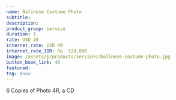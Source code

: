 ```yaml
---
name: Balinese Costume Photo
subtitle:
description:
product_group: service
duration: 1
rate: USD 45
internet_rate: USD 40
internet_rate_IDR: Rp. 528,000
image: /assets/p/products/services/balinese-costume-photo.jpg
button_book_link: 46
featured:
tag: #new
---
```

6 Copies of Photo 4R, a CD
